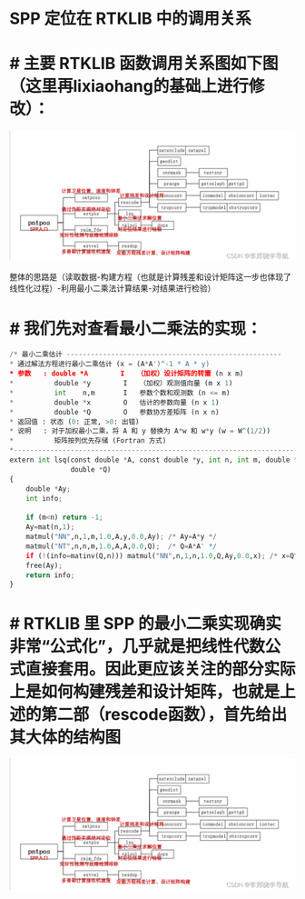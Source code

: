 # SPP 定位在 RTKLIB 中的调用关系
# # 主要 RTKLIB 函数调用关系图如下图（这里再lixiaohang的基础上进行修改）：
![替代文字](SPP_代码调用逻辑.png)

整体的思路是（读取数据-构建方程（也就是计算残差和设计矩阵这一步也体现了线性化过程）-利用最小二乘法计算结果-对结果进行检验）
# # 我们先对查看最小二乘法的实现：
```python
/* 最小二乘估计 -----------------------------------------------------
* 通过解法方程进行最小二乘估计 (x = (A*A')^-1 * A * y)
* 参数   : double *A        I   （加权）设计矩阵的转置 (n x m)
*          double *y        I   （加权）观测值向量 (m x 1)
*          int    n,m       I   参数个数和观测数 (n <= m)
*          double *x        O   估计的参数向量 (n x 1)
*          double *Q        O   参数协方差矩阵 (n x n)
* 返回值 : 状态 (0: 正常, >0: 出错)
* 说明   : 对于加权最小二乘，将 A 和 y 替换为 A*w 和 w*y (w = W^(1/2))
*          矩阵按列优先存储 (Fortran 方式)
*-----------------------------------------------------------------------------*/
extern int lsq(const double *A, const double *y, int n, int m, double *x,
               double *Q)
{
    double *Ay;
    int info;
    
    if (m<n) return -1;
    Ay=mat(n,1);
    matmul("NN",n,1,m,1.0,A,y,0.0,Ay); /* Ay=A*y */
    matmul("NT",n,n,m,1.0,A,A,0.0,Q);  /* Q=A*A' */
    if (!(info=matinv(Q,n))) matmul("NN",n,1,n,1.0,Q,Ay,0.0,x); /* x=Q^-1*Ay */
    free(Ay);
    return info;
}
```

# # RTKLIB 里 SPP 的最小二乘实现确实非常“公式化”，几乎就是把线性代数公式直接套用。因此更应该关注的部分实际上是如何构建残差和设计矩阵，也就是上述的第二部（rescode函数），首先给出其大体的结构图
![替代文字](SPP_代码调用逻辑.png)
